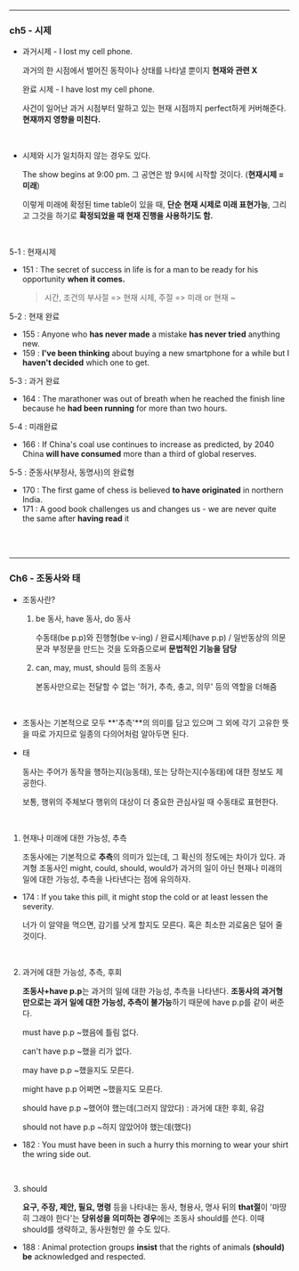 -------

### ch5 - 시제

+ 과거시제 - I lost my cell phone.

  과거의 한 시점에서 벌어진 동작이나 상태를 나타낼 뿐이지 **현재와 관련 X**

  완료 시제 - I have lost my cell phone.

  사건이 일어난 과거 시점부터 말하고 있는 현재 시점까지 perfect하게 커버해준다. **현재까지 영향을 미친다.**

<br>

+ 시제와 시가 일치하지 않는 경우도 있다.

  The show begins at 9:00 pm. 그 공연은 밤 9시에 시작할 것이다. (**현재시제 = 미래**)

  이렇게 미래에 확정된 time table이 있을 때, **단순 현재 시제로 미래 표현가능**, 그리고 그것을 하기로 **확정되었을 때 현재 진행을 사용하기도 함.**

 <br>

5-1 : 현재시제

+ 151 : The secret of success in life is for a man to be ready for his opportunity **when it comes.**

  > 시간, 조건의 부사절 => 현재 시제, 주절 => 미래 or 현재 ~

5-2 : 현재 완료

+ 155 : Anyone who **has never made** a mistake **has never tried** anything new.
+ 159 : **I've been thinking** about buying a new smartphone for a while but I **haven't decided** which one to get.

5-3 : 과거 완료

+ 164 : The marathoner was out of breath when he reached the finish line because he **had been running** for more than two hours.

5-4 : 미래완료

+ 166 : If China's coal use continues to increase as predicted, by 2040 China **will have consumed** more than a third of global reserves.

5-5 : 준동사(부정사, 동명사)의 완료형

+ 170 : The first game of chess is believed **to have originated** in northern India.
+ 171 : A good book challenges us and changes us - we are never quite the same after **having read** it

<br>

<br>

-----

### Ch6 - 조동사와 태 

+ 조동사란?

  1. be 동사, have 동사, do 동사 

     수동태(be p.p)와 진행형(be v-ing) / 완료시제(have p.p) / 일반동상의 의문문과 부정문을 만드는 것을 도와줌으로써 **문법적인 기능을 담당**

  2. can, may, must, should 등의 조동사

     본동사만으로는 전달할 수 없는 '허가, 추측, 충고, 의무' 등의 역할을 더해줌

<br>

+ 조동사는 기본적으로 모두 **'추측'**의 의미를 담고 있으며 그 외에 각기 고유한 뜻을 따로 가지므로 일종의 다의어처럼 알아두면 된다. 



+ 태

  동사는 주어가 동작을 행하는지(능동태), 또는 당하는지(수동태)에 대한 정보도 제 공한다.

  보통, 행위의 주체보다 행위의 대상이 더 중요한 관심사일 때 수동태로 표현한다.

<br>

1. 현재나 미래에 대한 가능성, 추측 

   조동사에는 기본적으로 **추측**의 의미가 있는데, 그 확신의 정도에는 차이가 있다. 과겨형 조동사인 might, could, should, would가 과거의 일이 아닌 현재나 미래의 일에 대한 가능성, 추측을 나타낸다는 점에 유의하자. 

+ 174 : If you take this pill, it might stop the cold or at least lessen the severity.

  너가 이 알약을 먹으면, 감기를 낫게 할지도 모른다. 혹은 최소한 괴로움은 덜어 줄것이다. 

<br>

2. 과거에 대한 가능성, 추측, 후회

   **조동사+have p.p**는 과거의 일에 대한 가능성, 추측을 나타낸다. **조동사의 과거형 만으로는 과거 일에 대한 가능성, 추측이 불가능**하기 때문에 have p.p를 같이 써준다. 

   must have p.p  ~했음에 틀림 없다.

   can't have p.p  ~했을 리가 없다.

   may have p.p   ~했을지도 모른다.

   might have p.p 어쩌면 ~했을지도 모른다. 

   should have p.p ~했어야 했는데(그러지 않았다) : 과거에 대한 후회, 유감

   should not have p.p ~하지 않았어야 했는데(했다) 

+ 182 : You must have been in such a hurry this morning to wear your shirt the wring side out.

<br>

3. should

   **요구, 주장, 제안, 필요, 명령** 등을 나타내는 동사, 형용사, 명사 뒤의 **that절**이 '마땅히 그래야 한다'는 **당위성을 의미하는 경우**에는 조동사 should를 쓴다. 이때 should를 생략하고, 동사원형만 쓸 수도 있다.

+ 188 : Animal protection groups **insist** that the rights of animals **(should) be** acknowledged and respected. 
